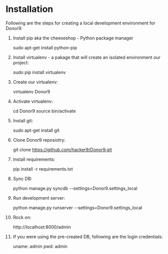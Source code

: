 Installation
============

Following are the steps for creating a local development environment for Donor9:

1. Install pip aka the cheeseshop - Python package manager

    sudo apt-get install python-pip

2. Install virtualenv - a pakage that will create an isolated environment our project:

    sudo pip install virtualenv

3. Create our virtualenv:

    virtualenv Donor9

4. Activate virtualenv:

    cd Donor9
    source bin/activate

5. Install git:

    sudo apt-get install git

6. Clone Donor9 reposiotry:

    git clone https://github.com/hacker9/Donor9.git

7. Install requirements:

    pip install -r requirements.txt

8. Sync DB:

    python manage.py syncdb --settings=Donor9.settings_local

9. Run development server:

    python manage.py runserver --settings=Donor9.settings_local

10. Rock on:

    http://localhost:8000/admin

11. If you were using the pre-created DB, following are the login credentials:

    uname: admin
    pwd: admin


